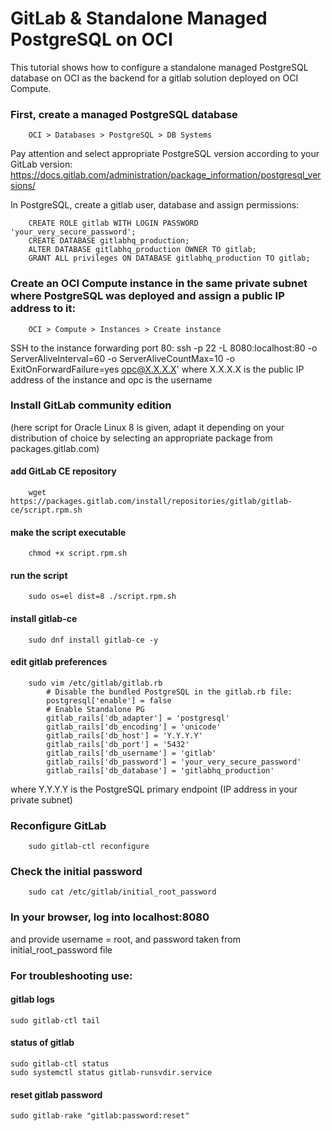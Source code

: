 # GitLab & Standalone Managed PostgreSQL on OCI

This tutorial shows how to configure a standalone managed PostgreSQL
database on OCI as the backend for a gitlab solution deployed on OCI Compute.

### First, create a managed PostgreSQL database
        OCI > Databases > PostgreSQL > DB Systems

Pay attention and select appropriate PostgreSQL version according to your GitLab version:
https://docs.gitlab.com/administration/package_information/postgresql_versions/

In PostgreSQL, create a gitlab user, database and assign permissions:

        CREATE ROLE gitlab WITH LOGIN PASSWORD 'your_very_secure_password';
        CREATE DATABASE gitlabhq_production;
        ALTER DATABASE gitlabhq_production OWNER TO gitlab;
        GRANT ALL privileges ON DATABASE gitlabhq_production TO gitlab;

### Create an OCI Compute instance in the same private subnet where PostgreSQL was deployed and assign a public IP address to it:
        OCI > Compute > Instances > Create instance

SSH to the instance forwarding port 80:
        ssh -p 22 -L 8080:localhost:80 -o ServerAliveInterval=60 -o ServerAliveCountMax=10 -o ExitOnForwardFailure=yes opc@X.X.X.X'
where X.X.X.X is the public IP address of the instance and opc is the username

### Install GitLab community edition
(here script for Oracle Linux 8 is given, adapt it depending on your
distribution of choice by selecting an appropriate package from packages.gitlab.com)

#### add GitLab CE repository
        wget https://packages.gitlab.com/install/repositories/gitlab/gitlab-ce/script.rpm.sh

#### make the script executable
        chmod +x script.rpm.sh

#### run the script
        sudo os=el dist=8 ./script.rpm.sh

#### install gitlab-ce
        sudo dnf install gitlab-ce -y

#### edit gitlab preferences
        sudo vim /etc/gitlab/gitlab.rb
            # Disable the bundled PostgreSQL in the gitlab.rb file:
            postgresql['enable'] = false
            # Enable Standalone PG
            gitlab_rails['db_adapter'] = 'postgresql'
            gitlab_rails['db_encoding'] = 'unicode'
            gitlab_rails['db_host'] = 'Y.Y.Y.Y'
            gitlab_rails['db_port'] = '5432'
            gitlab_rails['db_username'] = 'gitlab'
            gitlab_rails['db_password'] = 'your_very_secure_password'
            gitlab_rails['db_database'] = 'gitlabhq_production'
where Y.Y.Y.Y is the PostgreSQL primary endpoint (IP address in your private subnet)

### Reconfigure GitLab
        sudo gitlab-ctl reconfigure

### Check the initial password
        sudo cat /etc/gitlab/initial_root_password

### In your browser, log into localhost:8080
and provide username = root, and password taken from initial_root_password file

### For troubleshooting use:

#### gitlab logs
    sudo gitlab-ctl tail

#### status of gitlab
    sudo gitlab-ctl status
    sudo systemctl status gitlab-runsvdir.service

#### reset gitlab password
    sudo gitlab-rake "gitlab:password:reset"
